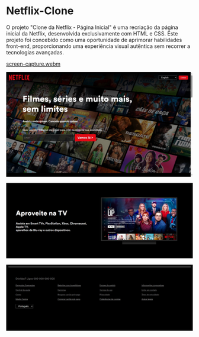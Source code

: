 # Netflix-Clone

<p>O projeto "Clone da Netflix - Página Inicial" é uma recriação da página inicial da Netflix, desenvolvida exclusivamente com HTML e CSS. Este projeto foi concebido como uma oportunidade de aprimorar habilidades front-end, proporcionando uma experiência visual autêntica sem recorrer a tecnologias avançadas.</p>

[screen-capture.webm](https://github.com/jeffersonkevendev/Netflix-Clone/assets/138030659/65457b21-087c-499a-b783-1f9514fbedf6)



![Minha Imagem](./assets/images/netflix.jpg)

![Minha Imagem](./assets/images/netflix2.jpg)

![Minha Imagem](./assets/images/netflix4.jpg)
